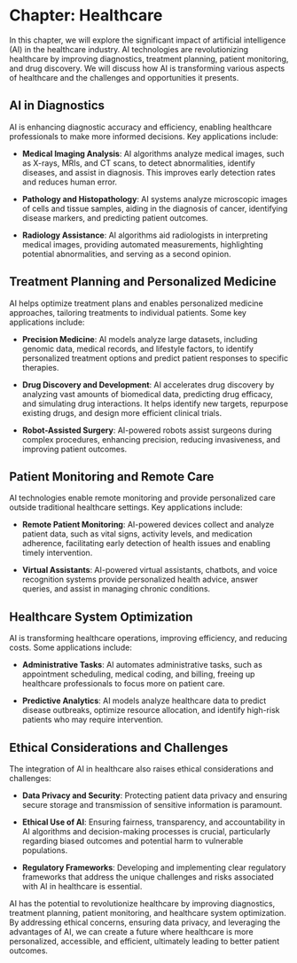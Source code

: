 Chapter: Healthcare
===================

In this chapter, we will explore the significant impact of artificial intelligence (AI) in the healthcare industry. AI technologies are revolutionizing healthcare by improving diagnostics, treatment planning, patient monitoring, and drug discovery. We will discuss how AI is transforming various aspects of healthcare and the challenges and opportunities it presents.

AI in Diagnostics
-----------------

AI is enhancing diagnostic accuracy and efficiency, enabling healthcare professionals to make more informed decisions. Key applications include:

* **Medical Imaging Analysis**: AI algorithms analyze medical images, such as X-rays, MRIs, and CT scans, to detect abnormalities, identify diseases, and assist in diagnosis. This improves early detection rates and reduces human error.

* **Pathology and Histopathology**: AI systems analyze microscopic images of cells and tissue samples, aiding in the diagnosis of cancer, identifying disease markers, and predicting patient outcomes.

* **Radiology Assistance**: AI algorithms aid radiologists in interpreting medical images, providing automated measurements, highlighting potential abnormalities, and serving as a second opinion.

Treatment Planning and Personalized Medicine
--------------------------------------------

AI helps optimize treatment plans and enables personalized medicine approaches, tailoring treatments to individual patients. Some key applications include:

* **Precision Medicine**: AI models analyze large datasets, including genomic data, medical records, and lifestyle factors, to identify personalized treatment options and predict patient responses to specific therapies.

* **Drug Discovery and Development**: AI accelerates drug discovery by analyzing vast amounts of biomedical data, predicting drug efficacy, and simulating drug interactions. It helps identify new targets, repurpose existing drugs, and design more efficient clinical trials.

* **Robot-Assisted Surgery**: AI-powered robots assist surgeons during complex procedures, enhancing precision, reducing invasiveness, and improving patient outcomes.

Patient Monitoring and Remote Care
----------------------------------

AI technologies enable remote monitoring and provide personalized care outside traditional healthcare settings. Key applications include:

* **Remote Patient Monitoring**: AI-powered devices collect and analyze patient data, such as vital signs, activity levels, and medication adherence, facilitating early detection of health issues and enabling timely intervention.

* **Virtual Assistants**: AI-powered virtual assistants, chatbots, and voice recognition systems provide personalized health advice, answer queries, and assist in managing chronic conditions.

Healthcare System Optimization
------------------------------

AI is transforming healthcare operations, improving efficiency, and reducing costs. Some applications include:

* **Administrative Tasks**: AI automates administrative tasks, such as appointment scheduling, medical coding, and billing, freeing up healthcare professionals to focus more on patient care.

* **Predictive Analytics**: AI models analyze healthcare data to predict disease outbreaks, optimize resource allocation, and identify high-risk patients who may require intervention.

Ethical Considerations and Challenges
-------------------------------------

The integration of AI in healthcare also raises ethical considerations and challenges:

* **Data Privacy and Security**: Protecting patient data privacy and ensuring secure storage and transmission of sensitive information is paramount.

* **Ethical Use of AI**: Ensuring fairness, transparency, and accountability in AI algorithms and decision-making processes is crucial, particularly regarding biased outcomes and potential harm to vulnerable populations.

* **Regulatory Frameworks**: Developing and implementing clear regulatory frameworks that address the unique challenges and risks associated with AI in healthcare is essential.

AI has the potential to revolutionize healthcare by improving diagnostics, treatment planning, patient monitoring, and healthcare system optimization. By addressing ethical concerns, ensuring data privacy, and leveraging the advantages of AI, we can create a future where healthcare is more personalized, accessible, and efficient, ultimately leading to better patient outcomes.
